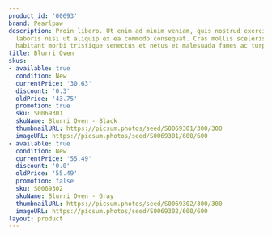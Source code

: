 ```yaml
---
product_id: '00693'
brand: Pearlpaw
description: Proin libero. Ut enim ad minim veniam, quis nostrud exercitation ullamco
  laboris nisi ut aliquip ex ea commodo consequat. Cras mollis scelerisque nunc. Pellentesque
  habitant morbi tristique senectus et netus et malesuada fames ac turpis egestas.
title: Blurri Oven
skus:
- available: true
  condition: New
  currentPrice: '30.63'
  discount: '0.3'
  oldPrice: '43.75'
  promotion: true
  sku: S0069301
  skuName: Blurri Oven - Black
  thumbnailURL: https://picsum.photos/seed/S0069301/300/300
  imageURL: https://picsum.photos/seed/S0069301/600/600
- available: true
  condition: New
  currentPrice: '55.49'
  discount: '0.0'
  oldPrice: '55.49'
  promotion: false
  sku: S0069302
  skuName: Blurri Oven - Gray
  thumbnailURL: https://picsum.photos/seed/S0069302/300/300
  imageURL: https://picsum.photos/seed/S0069302/600/600
layout: product
---
```

